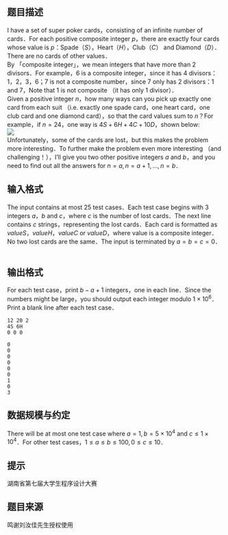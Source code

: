 ## 题目描述

I have a set of super poker cards，consisting of an infinite number of cards．For each positive composite integer $p$，there are exactly four cards whose value is $p$：Spade（$S$），Heart（$H$），Club（$C$） and Diamond（$D$）．There are no cards of other values．  
By 「composite integer」，we mean integers that have more than $2$ divisors．For example，$6$ is a composite integer，since it has $4$ divisors：$1$，$2$，$3$，$6$；$7$ is not a composite number，since $7$ only has $2$ divisors：$1$ and $7$，Note that $1$ is not composite （it has only $1$ divisor）．  
Given a positive integer $n$，how many ways can you pick up exactly one card from each suit （i.e. exactly one spade card，one heart card，one club card and one diamond card），so that the card values sum to $n$？For example，if $n = 24$，one way is $4S + 6H + 4C + 10D$，shown below:  
![](file://pic1.jpg)  
Unfortunately，some of the cards are lost，but this makes the problem more interesting．To further make the problem even more interesting （and challenging！），I’ll give you two other positive integers $a$ and $b$，and you need to find out all the answers for $n=a,n=a+1,\dots,n=b$．

## 输入格式

The input contains at most $25$ test cases．Each test case begins with $3$ integers $a$，$b$ and $c$，where $c$ is the number of lost cards．The next line contains $c$ strings，representing the lost cards．Each card is formatted as $valueS$，$valueH$，$valueC$ or $valueD$，where value is a composite integer．No two lost cards are the same．The input is terminated by $a = b = c = 0$．
 
## 输出格式

For each test case，print $b-a+1$ integers，one in each line．Since the numbers might be large，you should output each integer modulo $1 \times 10^6$．Print a blank line after each test case．
 
```input1
12 20 2
4S 6H
0 0 0
```

```output1
0
0
0
0
0
0
1
0
3
```

## 数据规模与约定

There will be at most one test case where $a=1,b=5 \times 10^4$ and $c \le 1 \times 10^4$．For other test cases，$1 \le a \le b \le 100,0 \le c \le 10$．

## 提示

湖南省第七届大学生程序设计大赛

## 题目来源

鸣谢刘汝佳先生授权使用


